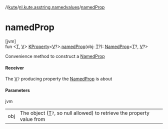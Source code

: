//[kute](../../index.md)/[nl.kute.asstring.namedvalues](index.md)/[namedProp](named-prop.md)

# namedProp

[jvm]\
fun &lt;[T](named-prop.md), [V](named-prop.md)&gt; [KProperty](https://kotlinlang.org/api/latest/jvm/stdlib/kotlin.reflect/-k-property/index.html)&lt;[V](named-prop.md)?&gt;.[namedProp](named-prop.md)(obj: [T](named-prop.md)?): [NamedProp](-named-prop/index.md)&lt;[T](named-prop.md)?, [V](named-prop.md)?&gt;

Convenience method to construct a [NamedProp](-named-prop/index.md)

#### Receiver

The [V](named-prop.md)`?` producing property the [NamedProp](-named-prop/index.md) is about

#### Parameters

jvm

| | |
|---|---|
| obj | The object ([T](named-prop.md)`?`, so null allowed) to retrieve the property value from |
